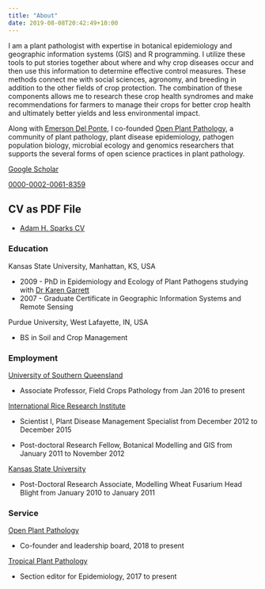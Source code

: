 ```yaml
---
title: "About"
date: 2019-08-08T20:42:49+10:00
---
```


I am a plant pathologist with expertise in botanical epidemiology and geographic information systems (GIS) and R programming. I utilize these tools to put stories together about where and why crop diseases occur and then use this information to determine effective control measures. These methods connect me with social sciences, agronomy, and breeding in addition to the other fields of crop protection. The combination of these components allows me to research these crop health syndromes and make recommendations for farmers to manage their crops for better crop health and ultimately better yields and less environmental impact. 
  
Along with [Emerson Del Ponte](https://delponte.netlify.com), I co-founded [Open Plant Pathology](https://openplantpathology.org/), a community of plant pathology, plant disease epidemiology, pathogen population biology, microbial ecology and genomics researchers that supports the several forms of open science practices in plant pathology.

<i class="ai ai-google-scholar" title = "Google Scholar"></i> [Google Scholar](https://scholar.google.com/citations?user=TQQzkCwAAAAJ&hl=en)  

<i class="ai ai-orcid" title = "ORCID"></i> [0000-0002-0061-8359](https://orcid.org/0000-0002-0061-8359)  

## CV as PDF File

* [Adam H. Sparks CV](https://docs.google.com/viewer?url=https://github.com/adamhsparks/AHSparks_CV/raw/master/docs/Adam_H_Sparks_CV.pdf)

### Education

Kansas State University, Manhattan, KS, USA  

  * 2009 - PhD in Epidemiology and Ecology of Plant Pathogens studying with [Dr Karen Garrett](https://www.garrettlab.com/garrett/)
  * 2007 - Graduate Certificate in Geographic Information Systems and Remote Sensing

Purdue University, West Lafayette, IN, USA  

  * BS in Soil and Crop Management

### Employment

[University of Southern Queensland](https://usq.edu.au/)  

  * Associate Professor, Field Crops Pathology from Jan 2016 to present

[International Rice Research Institute](https://irri.org/)  

  * Scientist I, Plant Disease Management Specialist from December 2012 to December 2015  
  
  * Post-doctoral Research Fellow, Botanical Modelling and GIS from January 2011 to November 2012  
  
[Kansas State University](https://www.plantpath.k-state.edu)  

  * Post-Doctoral Research Associate, Modelling Wheat Fusarium Head Blight from January 2010 to January 2011  

### Service

[Open Plant Pathology](https://openplantpathology.org/)

  * Co-founder and leadership board, 2018 to present  

[Tropical Plant Pathology](https://www.springer.com/life+sciences/plant+sciences/journal/40858)  
  
  * Section editor for Epidemiology, 2017 to present  
